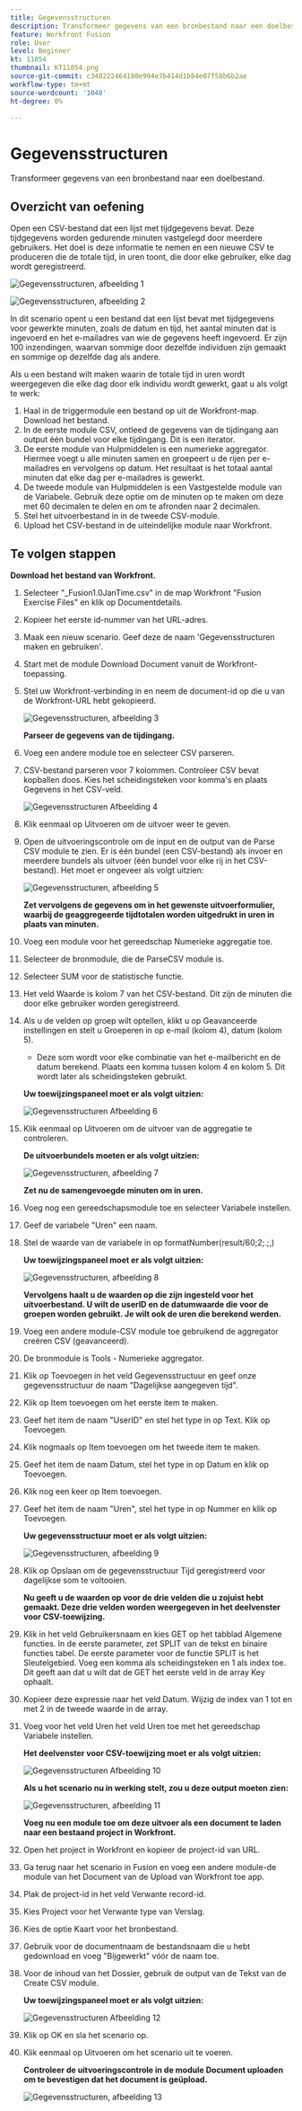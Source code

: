 ```yaml
---
title: Gegevensstructuren
description: Transformeer gegevens van een bronbestand naar een doelbestand. (Dit moet tussen 60 en 160 tekens lang zijn, maar mag niet langer zijn dan 58 tekens)
feature: Workfront Fusion
role: User
level: Beginner
kt: 11054
thumbnail: KT11054.png
source-git-commit: c348222464180e994e7b414d1b84e07f58b6b2ae
workflow-type: tm+mt
source-wordcount: '1048'
ht-degree: 0%

---
```



# Gegevensstructuren

Transformeer gegevens van een bronbestand naar een doelbestand.

## Overzicht van oefening

Open een CSV-bestand dat een lijst met tijdgegevens bevat. Deze tijdgegevens worden gedurende minuten vastgelegd door meerdere gebruikers. Het doel is deze informatie te nemen en een nieuwe CSV te produceren die de totale tijd, in uren toont, die door elke gebruiker, elke dag wordt geregistreerd.

![Gegevensstructuren, afbeelding 1](../12-exercises/assets/data-structures-walkthrough-1.png)

![Gegevensstructuren, afbeelding 2](../12-exercises/assets/data-structures-walkthrough-2.png)


In dit scenario opent u een bestand dat een lijst bevat met tijdgegevens voor gewerkte minuten, zoals de datum en tijd, het aantal minuten dat is ingevoerd en het e-mailadres van wie de gegevens heeft ingevoerd. Er zijn 100 inzendingen, waarvan sommige door dezelfde individuen zijn gemaakt en sommige op dezelfde dag als andere.

Als u een bestand wilt maken waarin de totale tijd in uren wordt weergegeven die elke dag door elk individu wordt gewerkt, gaat u als volgt te werk:

1. Haal in de triggermodule een bestand op uit de Workfront-map. Download het bestand.
1. In de eerste module CSV, ontleed de gegevens van de tijdingang aan output één bundel voor elke tijdingang. Dit is een iterator.
1. De eerste module van Hulpmiddelen is een numerieke aggregator. Hiermee voegt u alle minuten samen en groepeert u de rijen per e-mailadres en vervolgens op datum. Het resultaat is het totaal aantal minuten dat elke dag per e-mailadres is gewerkt.
1. De tweede module van Hulpmiddelen is een Vastgestelde module van de Variabele. Gebruik deze optie om de minuten op te maken om deze met 60 decimalen te delen en om te afronden naar 2 decimalen.
1. Stel het uitvoerbestand in in de tweede CSV-module.
1. Upload het CSV-bestand in de uiteindelijke module naar Workfront.

## Te volgen stappen

**Download het bestand van Workfront.**

1. Selecteer &quot;_Fusion1.0JanTime.csv&quot; in de map Workfront &quot;Fusion Exercise Files&quot; en klik op Documentdetails.
1. Kopieer het eerste id-nummer van het URL-adres.
1. Maak een nieuw scenario. Geef deze de naam &#39;Gegevensstructuren maken en gebruiken&#39;.
1. Start met de module Download Document vanuit de Workfront-toepassing.
1. Stel uw Workfront-verbinding in en neem de document-id op die u van de Workfront-URL hebt gekopieerd.

   ![Gegevensstructuren, afbeelding 3](../12-exercises/assets/data-structures-walkthrough-3.png)

   **Parseer de gegevens van de tijdingang.**

1. Voeg een andere module toe en selecteer CSV parseren.
1. CSV-bestand parseren voor 7 kolommen. Controleer CSV bevat kopballen doos. Kies het scheidingsteken voor komma&#39;s en plaats Gegevens in het CSV-veld.

   ![Gegevensstructuren Afbeelding 4](../12-exercises/assets/data-structures-walkthrough-4.png)

1. Klik eenmaal op Uitvoeren om de uitvoer weer te geven.
1. Open de uitvoeringscontrole om de input en de output van de Parse CSV module te zien. Er is één bundel (een CSV-bestand) als invoer en meerdere bundels als uitvoer (één bundel voor elke rij in het CSV-bestand). Het moet er ongeveer als volgt uitzien:

   ![Gegevensstructuren, afbeelding 5](../12-exercises/assets/data-structures-walkthrough-5.png)

   **Zet vervolgens de gegevens om in het gewenste uitvoerformulier, waarbij de geaggregeerde tijdtotalen worden uitgedrukt in uren in plaats van minuten.**

1. Voeg een module voor het gereedschap Numerieke aggregatie toe.
1. Selecteer de bronmodule, die de ParseCSV module is.
1. Selecteer SUM voor de statistische functie.
1. Het veld Waarde is kolom 7 van het CSV-bestand. Dit zijn de minuten die door elke gebruiker worden geregistreerd.
1. Als u de velden op groep wilt optellen, klikt u op Geavanceerde instellingen en stelt u Groeperen in op e-mail (kolom 4), datum (kolom 5).

   + Deze som wordt voor elke combinatie van het e-mailbericht en de datum berekend. Plaats een komma tussen kolom 4 en kolom 5. Dit wordt later als scheidingsteken gebruikt.

   **Uw toewijzingspaneel moet er als volgt uitzien:**

   ![Gegevensstructuren Afbeelding 6](../12-exercises/assets/data-structures-walkthrough-6.png)

1. Klik eenmaal op Uitvoeren om de uitvoer van de aggregatie te controleren.

   **De uitvoerbundels moeten er als volgt uitzien:**

   ![Gegevensstructuren, afbeelding 7](../12-exercises/assets/data-structures-walkthrough-7.png)

   **Zet nu de samengevoegde minuten om in uren.**

1. Voeg nog een gereedschapsmodule toe en selecteer Variabele instellen.
1. Geef de variabele &quot;Uren&quot; een naam.
1. Stel de waarde van de variabele in op formatNumber(result/60;2;.;,)

   **Uw toewijzingspaneel moet er als volgt uitzien:**

   ![Gegevensstructuren, afbeelding 8](../12-exercises/assets/data-structures-walkthrough-8.png)

   **Vervolgens haalt u de waarden op die zijn ingesteld voor het uitvoerbestand. U wilt de userID en de datumwaarde die voor de groepen worden gebruikt. Je wilt ook de uren die berekend werden.**

1. Voeg een andere module-CSV module toe gebruikend de aggregator creëren CSV (geavanceerd).
1. De bronmodule is Tools - Numerieke aggregator.
1. Klik op Toevoegen in het veld Gegevensstructuur en geef onze gegevensstructuur de naam &quot;Dagelijkse aangegeven tijd&quot;.
1. Klik op Item toevoegen om het eerste item te maken.
1. Geef het item de naam &quot;UserID&quot; en stel het type in op Text. Klik op Toevoegen.
1. Klik nogmaals op Item toevoegen om het tweede item te maken.
1. Geef het item de naam Datum, stel het type in op Datum en klik op Toevoegen.
1. Klik nog een keer op Item toevoegen.
1. Geef het item de naam &quot;Uren&quot;, stel het type in op Nummer en klik op Toevoegen.

   **Uw gegevensstructuur moet er als volgt uitzien:**

   ![Gegevensstructuren, afbeelding 9](../12-exercises/assets/data-structures-walkthrough-9.png)

1. Klik op Opslaan om de gegevensstructuur Tijd geregistreerd voor dagelijkse som te voltooien.

   **Nu geeft u de waarden op voor de drie velden die u zojuist hebt gemaakt. Deze drie velden worden weergegeven in het deelvenster voor CSV-toewijzing.**

1. Klik in het veld Gebruikersnaam en kies GET op het tabblad Algemene functies. In de eerste parameter, zet SPLIT van de tekst en binaire functies tabel. De eerste parameter voor de functie SPLIT is het Sleutelgebied. Voeg een komma als scheidingsteken en 1 als index toe. Dit geeft aan dat u wilt dat de GET het eerste veld in de array Key ophaalt.
1. Kopieer deze expressie naar het veld Datum. Wijzig de index van 1 tot en met 2 in de tweede waarde in de array.
1. Voeg voor het veld Uren het veld Uren toe met het gereedschap Variabele instellen.

   **Het deelvenster voor CSV-toewijzing moet er als volgt uitzien:**

   ![Gegevensstructuren Afbeelding 10](../12-exercises/assets/data-structures-walkthrough-10.png)

   **Als u het scenario nu in werking stelt, zou u deze output moeten zien:**

   ![Gegevensstructuren, afbeelding 11](../12-exercises/assets/data-structures-walkthrough-11.png)

   **Voeg nu een module toe om deze uitvoer als een document te laden naar een bestaand project in Workfront.**

1. Open het project in Workfront en kopieer de project-id van URL.
1. Ga terug naar het scenario in Fusion en voeg een andere module-de module van het Document van de Upload van Workfront toe app.
1. Plak de project-id in het veld Verwante record-id.
1. Kies Project voor het Verwante type van Verslag.
1. Kies de optie Kaart voor het bronbestand.
1. Gebruik voor de documentnaam de bestandsnaam die u hebt gedownload en voeg &quot;Bijgewerkt&quot; vóór de naam toe.
1. Voor de inhoud van het Dossier, gebruik de output van de Tekst van de Create CSV module.

   **Uw toewijzingspaneel moet er als volgt uitzien:**

   ![Gegevensstructuren Afbeelding 12](../12-exercises/assets/data-structures-walkthrough-12.png)

1. Klik op OK en sla het scenario op.
1. Klik eenmaal op Uitvoeren om het scenario uit te voeren.

   **Controleer de uitvoeringscontrole in de module Document uploaden om te bevestigen dat het document is geüpload.**

   ![Gegevensstructuren, afbeelding 13](../12-exercises/assets/data-structures-walkthrough-13.png)